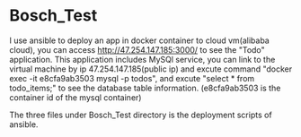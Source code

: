 # Bosch_Test
I use ansible to deploy an app in docker container to cloud vm(alibaba cloud), you can access http://47.254.147.185:3000/ to see the "Todo" application.
This application includes MySQl service, you can link to the virtual machine by ip 47.254.147.185(public ip) 
and excute command "docker exec -it e8cfa9ab3503 mysql -p todos", and excute "select * from todo_items;" to see the database table information. 
(e8cfa9ab3503 is the container id of the mysql container)

The three files under Bosch_Test directory is the deployment scripts of ansible.
